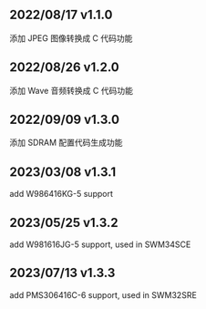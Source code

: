 ## 2022/08/17 v1.1.0
添加 JPEG 图像转换成 C 代码功能

## 2022/08/26 v1.2.0
添加 Wave 音频转换成 C 代码功能

## 2022/09/09 v1.3.0
添加 SDRAM 配置代码生成功能

## 2023/03/08 v1.3.1
add W986416KG-5 support

## 2023/05/25 v1.3.2
add W981616JG-5 support, used in SWM34SCE

## 2023/07/13 v1.3.3
add PMS306416C-6 support, used in SWM32SRE
